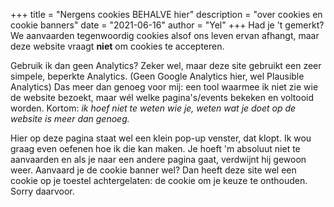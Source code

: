 +++
title = "Nergens cookies BEHALVE hier"
description = "over cookies en cookie banners"
date = "2021-06-16"
author = "Yel"
+++
Had je 't gemerkt? We aanvaarden tegenwoordig cookies alsof ons leven ervan afhangt, maar deze website vraagt **niet** om cookies te accepteren.

Gebruik ik dan geen Analytics? Zeker wel, maar deze site gebruikt een zeer simpele, beperkte Analytics. (Geen Google Analytics hier, wel Plausible Analytics) Das meer dan genoeg voor mij: een tool waarmee ik niet zie wie de website bezoekt, maar wél welke pagina's/events bekeken en voltooid worden.  Kortom: *ik hoef niet te weten wie je, weten wat je doet op de website is meer dan genoeg.*

Hier op deze pagina staat wel een klein pop-up venster, dat klopt. Ik wou graag even oefenen hoe ik die kan maken. Je hoeft 'm absoluut niet te aanvaarden en als je naar een andere pagina gaat, verdwijnt hij gewoon weer. Aanvaard je de cookie banner wel? Dan heeft deze site wel een cookie op je toestel achtergelaten: de cookie om je keuze te onthouden. Sorry daarvoor.